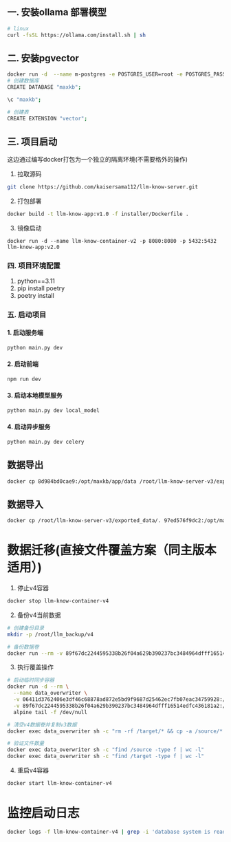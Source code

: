## 一. 安装ollama 部署模型

```bash
# linux
curl -fsSL https://ollama.com/install.sh | sh
```

## 二. 安装pgvector

```bash
docker run -d  --name m-postgres -e POSTGRES_USER=root -e POSTGRES_PASSWORD=123456 -p 5433:5432 ankane/pgvector:latest
# 创建数据库
CREATE DATABASE "maxkb";  

\c "maxkb";

# 创建表
CREATE EXTENSION "vector";

```

## 三. 项目启动

这边通过编写docker打包为一个独立的隔离环境(不需要格外的操作)

1. 拉取源码

```bash
git clone https://github.com/kaisersama112/llm-know-server.git
```

2. 打包部署

```bash
docker build -t llm-know-app:v1.0 -f installer/Dockerfile .
```

3. 镜像启动

```bash![img.png](img.png)
docker run -d --name llm-know-container-v2 -p 8080:8080 -p 5432:5432 llm-know-app:v2.0 
```

### 四. 项目环境配置

1. python==3.11
2. pip install poetry
3. poetry install

### 五. 启动项目

#### 1. 启动服务端

```bash
python main.py dev
```

#### 2. 启动前端

```bash
npm run dev
```

#### 3. 启动本地模型服务

```bash
python main.py dev local_model
```

#### 4. 启动异步服务

```bash
python main.py dev celery
```

## 数据导出

```bash
docker cp 8d984bd0cae9:/opt/maxkb/app/data /root/llm-know-server-v3/exported_data
```

## 数据导入

```bash
docker cp /root/llm-know-server-v3/exported_data/. 97ed576f9dc2:/opt/maxkb/app/data/
```

# 数据迁移(直接文件覆盖方案（同主版本适用）)

1. 停止v4容器

```bash
docker stop llm-know-container-v4
```

2. 备份v4当前数据

```bash
# 创建备份目录
mkdir -p /root/llm_backup/v4

# 备份数据卷
docker run --rm -v 89f67dc2244595338b26f04a629b390237bc3484964dfff16514edfc436181a2:/data -v /root/llm_backup/v4:/backup alpine tar czf /backup/v4_data_$(date +%Y%m%d).tar.gz -C /data .

```

3. 执行覆盖操作

```bash
# 启动临时同步容器
docker run -d --rm \
  --name data_overwriter \
  -v 06411d3762406e3df46c68878ad872e5bd9f9687d25462ec7fb07eac34759928:/source \
  -v 89f67dc2244595338b26f04a629b390237bc3484964dfff16514edfc436181a2:/target \
  alpine tail -f /dev/null

# 清空v4数据卷并复制v3数据
docker exec data_overwriter sh -c "rm -rf /target/* && cp -a /source/* /target/"

# 验证文件数量
docker exec data_overwriter sh -c "find /source -type f | wc -l"
docker exec data_overwriter sh -c "find /target -type f | wc -l"
```

4. 重启v4容器

```bash
docker start llm-know-container-v4
```

# 监控启动日志

```bash
docker logs -f llm-know-container-v4 | grep -i 'database system is ready'
```
